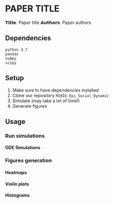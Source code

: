 # PAPER TITLE
𝗧𝗶𝘁𝗹𝗲: Paper title
𝗔𝘂𝘁𝗵𝗼𝗿𝘀: Paper authors

## Dependencies
    python 3.7
    pandas
    numpy
    scipy

## Setup
1. Make sure to have dependencies installed
2. Clone our repository `MIBIO_Epi_Social_Dynamic`
4. Simulate (may take a lot of time!)
5. Generate figures

## Usage



### Run simulations

#### ODE Simulations


### Figures generation

#### Heatmaps

#### Violin plots

#### Histograms

